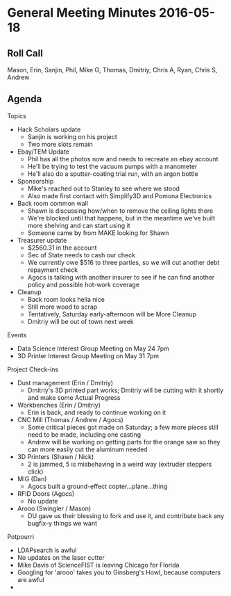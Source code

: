 General Meeting Minutes 2016-05-18
==================================

Roll Call
---------
Mason, Erin, Sanjin, Phil, Mike G, Thomas, Dmitriy, Chris A, Ryan, Chris S, Andrew

Agenda
------

Topics

- Hack Scholars update
  - Sanjin is working on his project
  - Two more slots remain
- Ebay/TEM Update
  - Phil has all the photos now and needs to recreate an ebay account
  - He'll be trying to test the vacuum pumps with a manometer
  - He'll also do a sputter-coating trial run, with an argon bottle
- Sponsorship
  - Mike's reached out to Stanley to see where we stood
  - Also made first contact with Simplify3D and Pomona Electronics
- Back room common wall
  - Shawn is discussing how/when to remove the ceiling lights there
  - We're blocked until that happens, but in the meantime we've built more shelving and can start using it
  - Someone came by from MAKE looking for Shawn
- Treasurer update
  - $2560.31 in the account
  - Sec of State needs to cash our check
  - We currently owe $516 to three parties, so we will cut another debt repayment check
  - Agocs is talking with another insurer to see if he can find another policy and possible hot-work coverage
- Cleanup
  - Back room looks hella nice
  - Still more wood to scrap
  - Tentatively, Saturday early-afternoon will be More Cleanup
  - Dmitriy will be out of town next week

Events

- Data Science Interest Group Meeting on May 24 7pm
- 3D Printer Interest Group Meeting on May 31 7pm

Project Check-ins

- Dust management (Erin / Dmitriy)
  - Dmitriy's 3D printed part works; Dmitriy will be cutting with it shortly and make some Actual Progress
- Workbenches (Erin / Dmitriy)
  - Erin is back, and ready to continue working on it
- CNC Mill (Thomas / Andrew / Agocs)
  - Some critical pieces got made on Saturday; a few more pieces still need to be made, including one casting
  - Andrew will be working on getting parts for the orange saw so they can more easily cut the aluminum needed
- 3D Printers (Shawn / Nick)
  - 2 is jammed, 5 is misbehaving in a weird way (extruder steppers click)
- MIG (Dan)
  - Agocs built a ground-effect copter...plane...thing
- RFID Doors (Agocs)
  - No update
- Arooo (Swingler / Mason)
  - DU gave us their blessing to fork and use it, and contribute back any bugfix-y things we want

Potpourri
- LDAPsearch is awful
- No updates on the laser cutter
- Mike Davis of ScienceFIST is leaving Chicago for Florida
- Googling for 'arooo' takes you to Ginsberg's Howl, because computers are awful
- 
